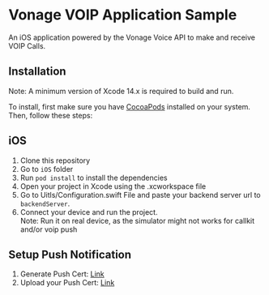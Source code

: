 # Vonage VOIP Application Sample

An iOS application powered by the Vonage Voice API to make and receive VOIP Calls.

## Installation

Note: A minimum version of Xcode 14.x is required to build and run.

To install, first make sure you have [CocoaPods](https://cocoapods.org) installed on your system. Then, follow these steps:

## iOS
1. Clone this repository
1. Go to `iOS` folder
1. Run `pod install` to install the dependencies
1. Open your project in Xcode using the .xcworkspace file
1. Go to Uitls/Configuration.swift File and paste your backend server url to `backendServer`.
1. Connect your device and run the project. \
Note: Run it on real device, as the simulator might not works for callkit and/or voip push

## Setup Push Notification
1. Generate Push Cert: [Link](https://developer.vonage.com/en/vonage-client-sdk/set-up-push-notifications/ios#generating-a-push-certificate)
1. Upload your Push Cert: [Link](https://developer.vonage.com/en/vonage-client-sdk/set-up-push-notifications/ios#upload-your-certificate)

